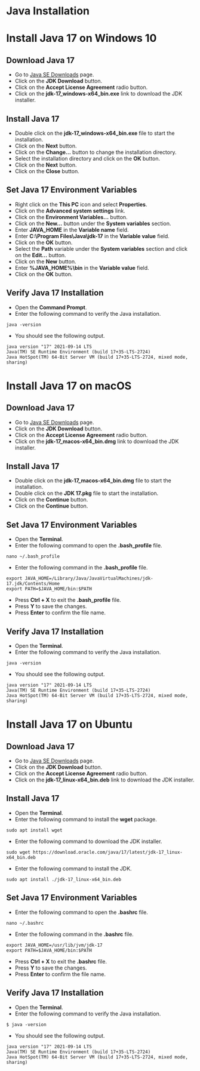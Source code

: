 
# Java Installation

# Install Java 17 on Windows 10

## Download Java 17

- Go to [Java SE Downloads](https://www.oracle.com/java/technologies/downloads/#java17-windows) page.
- Click on the **JDK Download** button.
- Click on the **Accept License Agreement** radio button.
- Click on the **jdk-17_windows-x64_bin.exe** link to download the JDK installer. 

## Install Java 17

- Double click on the **jdk-17_windows-x64_bin.exe** file to start the installation.
- Click on the **Next** button.
- Click on the **Change...** button to change the installation directory.
- Select the installation directory and click on the **OK** button.
- Click on the **Next** button.
- Click on the **Close** button.

## Set Java 17 Environment Variables

- Right click on the **This PC** icon and select **Properties**.
- Click on the **Advanced system settings** link.
- Click on the **Environment Variables...** button.
- Click on the **New...** button under the **System variables** section.
- Enter **JAVA_HOME** in the **Variable name** field.
- Enter **C:\Program Files\Java\jdk-17** in the **Variable value** field.
- Click on the **OK** button.
- Select the **Path** variable under the **System variables** section and click on the **Edit...** button.
- Click on the **New** button.
- Enter **%JAVA_HOME%\bin** in the **Variable value** field.  
- Click on the **OK** button.

## Verify Java 17 Installation

- Open the **Command Prompt**.
- Enter the following command to verify the Java installation.
```shell
java -version
```
- You should see the following output.
```shell
java version "17" 2021-09-14 LTS
Java(TM) SE Runtime Environment (build 17+35-LTS-2724)  
Java HotSpot(TM) 64-Bit Server VM (build 17+35-LTS-2724, mixed mode, sharing)
```

# Install Java 17 on macOS

## Download Java 17

- Go to [Java SE Downloads](https://www.oracle.com/java/technologies/downloads/#java17-mac) page.
- Click on the **JDK Download** button.
- Click on the **Accept License Agreement** radio button.
- Click on the **jdk-17_macos-x64_bin.dmg** link to download the JDK installer.

## Install Java 17

- Double click on the **jdk-17_macos-x64_bin.dmg** file to start the installation.
- Double click on the **JDK 17.pkg** file to start the installation.
- Click on the **Continue** button.
- Click on the **Continue** button.

## Set Java 17 Environment Variables

- Open the **Terminal**.
- Enter the following command to open the **.bash_profile** file.
```shell
nano ~/.bash_profile
```
- Enter the following command in the **.bash_profile** file.
```shell
export JAVA_HOME=/Library/Java/JavaVirtualMachines/jdk-17.jdk/Contents/Home
export PATH=$JAVA_HOME/bin:$PATH
```
- Press **Ctrl + X** to exit the **.bash_profile** file.
- Press **Y** to save the changes.
- Press **Enter** to confirm the file name.

## Verify Java 17 Installation

- Open the **Terminal**.
- Enter the following command to verify the Java installation.

```shell
java -version
```
- You should see the following output.
```shell
java version "17" 2021-09-14 LTS
Java(TM) SE Runtime Environment (build 17+35-LTS-2724)
Java HotSpot(TM) 64-Bit Server VM (build 17+35-LTS-2724, mixed mode, sharing)
```

# Install Java 17 on Ubuntu

## Download Java 17

- Go to [Java SE Downloads](https://www.oracle.com/java/technologies/downloads/#java17-linux) page.
- Click on the **JDK Download** button.
- Click on the **Accept License Agreement** radio button.
- Click on the **jdk-17_linux-x64_bin.deb** link to download the JDK installer.


## Install Java 17

- Open the **Terminal**.
- Enter the following command to install the **wget** package.
```shell
sudo apt install wget
```
- Enter the following command to download the JDK installer.
```shell
sudo wget https://download.oracle.com/java/17/latest/jdk-17_linux-x64_bin.deb
```

- Enter the following command to install the JDK.
```shell
sudo apt install ./jdk-17_linux-x64_bin.deb
```

## Set Java 17 Environment Variables

- Enter the following command to open the **.bashrc** file.
```shell
nano ~/.bashrc
```

- Enter the following command in the **.bashrc** file.
```shell
export JAVA_HOME=/usr/lib/jvm/jdk-17
export PATH=$JAVA_HOME/bin:$PATH
```

- Press **Ctrl + X** to exit the **.bashrc** file.
- Press **Y** to save the changes.
- Press **Enter** to confirm the file name.

## Verify Java 17 Installation

- Open the **Terminal**.
- Enter the following command to verify the Java installation.
```shell
$ java -version
```
- You should see the following output.
```shell
java version "17" 2021-09-14 LTS
Java(TM) SE Runtime Environment (build 17+35-LTS-2724)
Java HotSpot(TM) 64-Bit Server VM (build 17+35-LTS-2724, mixed mode, sharing)
```

